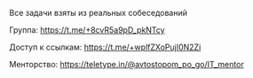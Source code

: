 Все задачи взяты из реальных собеседований

Группа:
https://t.me/+8cvR5a9pD_pkNTcy

Доступ к ссылкам:
https://t.me/+wplfZXoPujI0N2Zi

Менторство:
https://teletype.in/@avtostopom_po_go/IT_mentor
